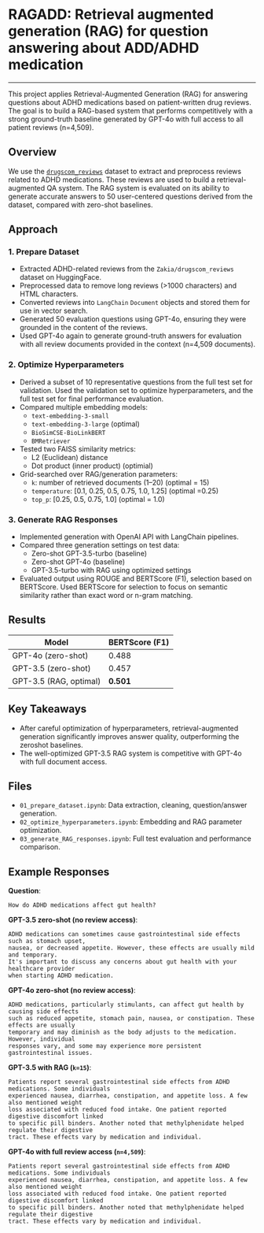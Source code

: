 # RAGADD: Retrieval augmented generation (RAG) for question answering about ADD/ADHD medication
-------------

This project applies Retrieval-Augmented Generation (RAG) for answering questions about ADHD medications based on patient-written drug reviews. 
The goal is to build a RAG-based system that performs competitively with a strong ground-truth baseline generated by GPT-4o with full access to all patient reviews (n=4,509).

## Overview

We use the [`drugscom_reviews`](https://huggingface.co/datasets/Zakia/drugscom_reviews) dataset to extract and preprocess reviews related to ADHD medications. These reviews are used to build a retrieval-augmented QA system. 
The RAG system is evaluated on its ability to generate accurate answers to 50 user-centered questions derived from the dataset, compared with zero-shot baselines.

## Approach

### 1. Prepare Dataset

- Extracted ADHD-related reviews from the `Zakia/drugscom_reviews` dataset on HuggingFace.
- Preprocessed data to remove long reviews (>1000 characters) and HTML characters. 
- Converted reviews into `LangChain` `Document` objects and stored them for use in vector search.
- Generated 50 evaluation questions using GPT-4o, ensuring they were grounded in the content of the reviews.
- Used GPT-4o again to generate ground-truth answers for evaluation with all review documents provided in the context (n=4,509 documents).

### 2. Optimize Hyperparameters

- Derived a subset of 10 representative questions from the full test set for validation. Used the validation set to optimize hyperparameters, and the full test set for final performance evaluation.
- Compared multiple embedding models:
  - `text-embedding-3-small`
  - `text-embedding-3-large` (optimal)
  - `BioSimCSE-BioLinkBERT`
  - `BMRetriever`
- Tested two FAISS similarity metrics:
  - L2 (Euclidean) distance
  - Dot product (inner product) (optimial)
- Grid-searched over RAG/generation parameters:
  - `k`: number of retrieved documents (1–20) (optimal = 15)
  - `temperature`: [0.1, 0.25, 0.5, 0.75, 1.0, 1.25] (optimal =0.25)
  - `top_p`: [0.25, 0.5, 0.75, 1.0] (optimal = 1.0)

### 3. Generate RAG Responses

- Implemented generation with OpenAI API with LangChain pipelines.
- Compared three generation settings on test data:
  - Zero-shot GPT-3.5-turbo (baseline)
  - Zero-shot GPT-4o (baseline)
  - GPT-3.5-turbo with RAG using optimized settings
- Evaluated output using ROUGE and BERTScore (F1), selection based on BERTScore. Used BERTScore for selection to focus on semantic similarity rather than exact word or n-gram matching.

## Results

| Model                  | BERTScore (F1) |
|------------------------|----------------|
| GPT-4o (zero-shot)     |  0.488         |
| GPT-3.5 (zero-shot)    |  0.457         |
| GPT-3.5 (RAG, optimal) |  **0.501**     |


## Key Takeaways

- After careful optimization of hyperparameters, retrieval-augmented generation significantly improves answer quality, outperforming the zeroshot baselines.
- The well-optimized GPT-3.5 RAG system is competitive with GPT-4o with full document access.

## Files

- `01_prepare_dataset.ipynb`: Data extraction, cleaning, question/answer generation.
- `02_optimize_hyperparameters.ipynb`: Embedding and RAG parameter optimization.
- `03_generate_RAG_responses.ipynb`: Full test evaluation and performance comparison.

## Example Responses

**Question**:
```
How do ADHD medications affect gut health?
```

**GPT-3.5 zero-shot (no review access)**:
```
ADHD medications can sometimes cause gastrointestinal side effects such as stomach upset, 
nausea, or decreased appetite. However, these effects are usually mild and temporary. 
It's important to discuss any concerns about gut health with your  healthcare provider 
when starting ADHD medication.
```

**GPT-4o zero-shot (no review access)**:
```
ADHD medications, particularly stimulants, can affect gut health by causing side effects 
such as reduced appetite, stomach pain, nausea, or constipation. These effects are usually
temporary and may diminish as the body adjusts to the medication. However, individual 
responses vary, and some may experience more persistent gastrointestinal issues.
```

**GPT-3.5 with RAG (`k=15`)**:
```
Patients report several gastrointestinal side effects from ADHD medications. Some individuals 
experienced nausea, diarrhea, constipation, and appetite loss. A few also mentioned weight 
loss associated with reduced food intake. One patient reported digestive discomfort linked
to specific pill binders. Another noted that methylphenidate helped regulate their digestive 
tract. These effects vary by medication and individual.
```

**GPT-4o with full review access (`n=4,509`)**:
```
Patients report several gastrointestinal side effects from ADHD medications. Some individuals 
experienced nausea, diarrhea, constipation, and appetite loss. A few also mentioned weight 
loss associated with reduced food intake. One patient reported digestive discomfort linked 
to specific pill binders. Another noted that methylphenidate helped regulate their digestive 
tract. These effects vary by medication and individual.
```